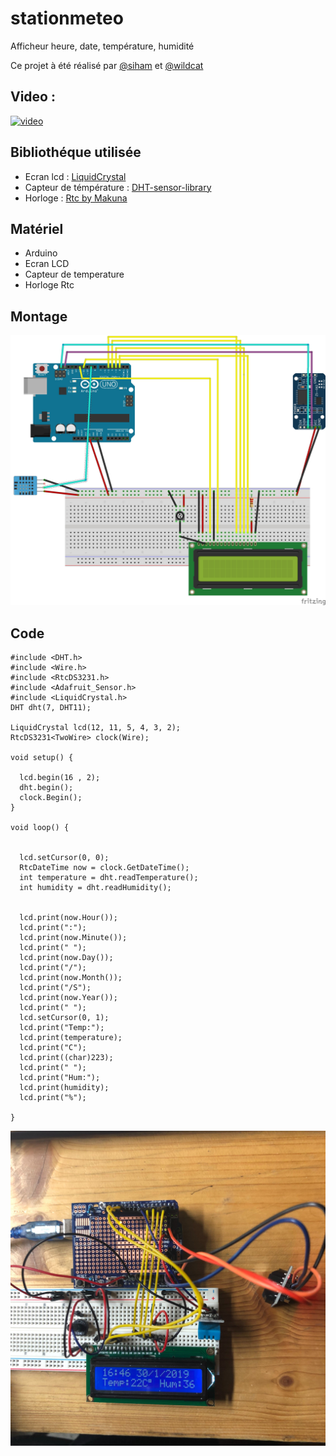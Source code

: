 # stationmeteo

Afficheur heure, date, température, humidité 

Ce projet à été réalisé par [@siham](https://github.com/siham87) et [@wildcat](https://github.com/wildcat7534)

## Video :
[![video](https://img.youtube.com/vi/Gx60-Ce6xBY/0.jpg)](https://www.youtube.com/watch?v=Gx60-Ce6xBY)


## **Bibliothéque utilisée**
+ Ecran lcd : [LiquidCrystal](https://www.arduino.cc/en/Tutorial/LiquidCrystalDisplay)
+ Capteur de témpérature : [DHT-sensor-library](https://github.com/adafruit/DHT-sensor-library)
+ Horloge : [Rtc by Makuna](https://github.com/Makuna/Rtc)

## **Matériel**
+ Arduino
+ Ecran LCD
+ Capteur de temperature
+ Horloge Rtc

## **Montage**

![schema : ](afficheur_horloge_temp_hum.jpg)

## **Code**

```
#include <DHT.h>
#include <Wire.h>
#include <RtcDS3231.h>
#include <Adafruit_Sensor.h>
#include <LiquidCrystal.h>
DHT dht(7, DHT11);

LiquidCrystal lcd(12, 11, 5, 4, 3, 2);
RtcDS3231<TwoWire> clock(Wire);

void setup() {

  lcd.begin(16 , 2);
  dht.begin();
  clock.Begin();
}

void loop() {


  lcd.setCursor(0, 0);
  RtcDateTime now = clock.GetDateTime();
  int temperature = dht.readTemperature();
  int humidity = dht.readHumidity();


  lcd.print(now.Hour());
  lcd.print(":");
  lcd.print(now.Minute());
  lcd.print(" ");
  lcd.print(now.Day());
  lcd.print("/");
  lcd.print(now.Month());
  lcd.print("/S");
  lcd.print(now.Year());
  lcd.print(" ");
  lcd.setCursor(0, 1);
  lcd.print("Temp:");
  lcd.print(temperature);
  lcd.print("C");
  lcd.print((char)223);
  lcd.print(" ");
  lcd.print("Hum:");
  lcd.print(humidity);
  lcd.print("%");

}
```

![photo: ](stationmeteo.jpg)
